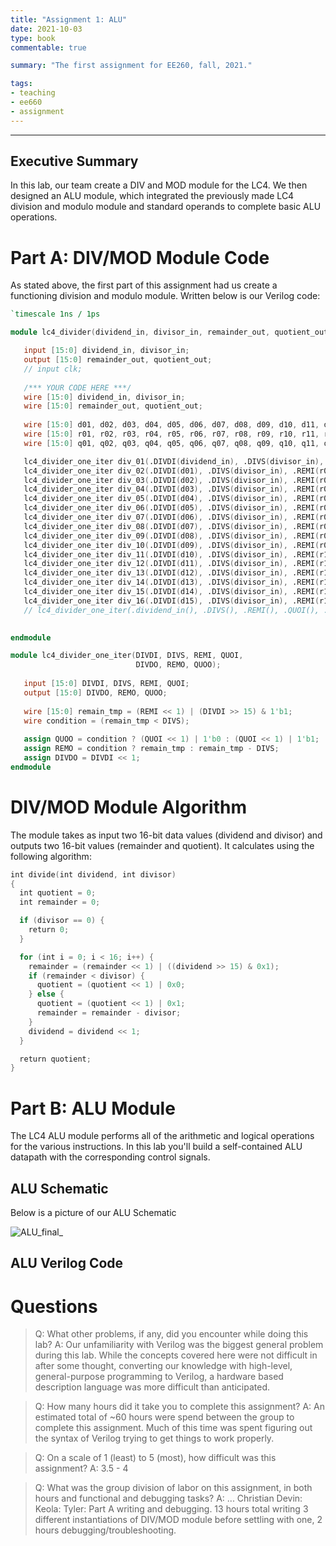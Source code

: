 ```yaml
---
title: "Assignment 1: ALU"
date: 2021-10-03
type: book
commentable: true

summary: "The first assignment for EE260, fall, 2021."

tags:
- teaching
- ee660
- assignment
---
```


***
## Executive Summary
In this lab, our team create a DIV and MOD module for the LC4. We then designed an ALU module, which integrated the previously made LC4 division and modulo module and standard operands to complete basic ALU operations. 

# Part A: DIV/MOD Module Code 
As stated above, the first part of this assignment had us create a functioning division and modulo module. Written below is our Verilog code:

```Verilog
`timescale 1ns / 1ps

module lc4_divider(dividend_in, divisor_in, remainder_out, quotient_out);

   input [15:0] dividend_in, divisor_in;
   output [15:0] remainder_out, quotient_out;
   // input clk;
   
   /*** YOUR CODE HERE ***/
   wire [15:0] dividend_in, divisor_in;
   wire [15:0] remainder_out, quotient_out;
   
   wire [15:0] d01, d02, d03, d04, d05, d06, d07, d08, d09, d10, d11, d12, d13, d14, d15, d_out;
   wire [15:0] r01, r02, r03, r04, r05, r06, r07, r08, r09, r10, r11, r12, r13, r14, r15, r_out;
   wire [15:0] q01, q02, q03, q04, q05, q06, q07, q08, q09, q10, q11, q12, q13, q14, q15, q_out;

   lc4_divider_one_iter div_01(.DIVDI(dividend_in), .DIVS(divisor_in), .REMI(16'd0), .QUOI(16'd0), .DIVDO(d01), .REMO(r01), .QUOO(q01));
   lc4_divider_one_iter div_02(.DIVDI(d01), .DIVS(divisor_in), .REMI(r01), .QUOI(q01), .DIVDO(d02), .REMO(r02), .QUOO(q02));
   lc4_divider_one_iter div_03(.DIVDI(d02), .DIVS(divisor_in), .REMI(r02), .QUOI(q02), .DIVDO(d03), .REMO(r03), .QUOO(q03));
   lc4_divider_one_iter div_04(.DIVDI(d03), .DIVS(divisor_in), .REMI(r03), .QUOI(q03), .DIVDO(d04), .REMO(r04), .QUOO(q04));
   lc4_divider_one_iter div_05(.DIVDI(d04), .DIVS(divisor_in), .REMI(r04), .QUOI(q04), .DIVDO(d05), .REMO(r05), .QUOO(q05));
   lc4_divider_one_iter div_06(.DIVDI(d05), .DIVS(divisor_in), .REMI(r05), .QUOI(q05), .DIVDO(d06), .REMO(r06), .QUOO(q06));
   lc4_divider_one_iter div_07(.DIVDI(d06), .DIVS(divisor_in), .REMI(r06), .QUOI(q06), .DIVDO(d07), .REMO(r07), .QUOO(q07));
   lc4_divider_one_iter div_08(.DIVDI(d07), .DIVS(divisor_in), .REMI(r07), .QUOI(q07), .DIVDO(d08), .REMO(r08), .QUOO(q08));
   lc4_divider_one_iter div_09(.DIVDI(d08), .DIVS(divisor_in), .REMI(r08), .QUOI(q08), .DIVDO(d09), .REMO(r09), .QUOO(q09));
   lc4_divider_one_iter div_10(.DIVDI(d09), .DIVS(divisor_in), .REMI(r09), .QUOI(q09), .DIVDO(d10), .REMO(r10), .QUOO(q10));
   lc4_divider_one_iter div_11(.DIVDI(d10), .DIVS(divisor_in), .REMI(r10), .QUOI(q10), .DIVDO(d11), .REMO(r11), .QUOO(q11));
   lc4_divider_one_iter div_12(.DIVDI(d11), .DIVS(divisor_in), .REMI(r11), .QUOI(q11), .DIVDO(d12), .REMO(r12), .QUOO(q12));
   lc4_divider_one_iter div_13(.DIVDI(d12), .DIVS(divisor_in), .REMI(r12), .QUOI(q12), .DIVDO(d13), .REMO(r13), .QUOO(q13));
   lc4_divider_one_iter div_14(.DIVDI(d13), .DIVS(divisor_in), .REMI(r13), .QUOI(q13), .DIVDO(d14), .REMO(r14), .QUOO(q14));
   lc4_divider_one_iter div_15(.DIVDI(d14), .DIVS(divisor_in), .REMI(r14), .QUOI(q14), .DIVDO(d15), .REMO(r15), .QUOO(q15));
   lc4_divider_one_iter div_16(.DIVDI(d15), .DIVS(divisor_in), .REMI(r15), .QUOI(q15), .DIVDO(d_out), .REMO(remainder_out), .QUOO(quotient_out));
   // lc4_divider_one_iter(.dividend_in(), .DIVS(), .REMI(), .QUOI(), .DIVDO(), .remainder_out(), .quotient_out());

   
endmodule

module lc4_divider_one_iter(DIVDI, DIVS, REMI, QUOI,
                            DIVDO, REMO, QUOO);
                            
   input [15:0] DIVDI, DIVS, REMI, QUOI;
   output [15:0] DIVDO, REMO, QUOO;
   
   wire [15:0] remain_tmp = (REMI << 1) | (DIVDI >> 15) & 1'b1;
   wire condition = (remain_tmp < DIVS);
   
   assign QUOO = condition ? (QUOI << 1) | 1'b0 : (QUOI << 1) | 1'b1;
   assign REMO = condition ? remain_tmp : remain_tmp - DIVS;
   assign DIVDO = DIVDI << 1;
endmodule 
```
# DIV/MOD Module Algorithm
The module takes as input two 16-bit data values (dividend and divisor) and outputs two 16-bit values (remainder and quotient). It calculates using the following algorithm:

```Verilog
int divide(int dividend, int divisor)
{
  int quotient = 0;
  int remainder = 0;

  if (divisor == 0) {
    return 0;
  }

  for (int i = 0; i < 16; i++) {
    remainder = (remainder << 1) | ((dividend >> 15) & 0x1);
    if (remainder < divisor) {
      quotient = (quotient << 1) | 0x0;
    } else {
      quotient = (quotient << 1) | 0x1;
      remainder = remainder - divisor;
    }
    dividend = dividend << 1;
  }

  return quotient;
}
```
# Part B: ALU Module
The LC4 ALU module performs all of the arithmetic and logical operations for the various instructions. In this lab you'll build a self-contained ALU datapath with the corresponding control signals.

## ALU Schematic
Below is a picture of our ALU Schematic

![ALU_final_](https://user-images.githubusercontent.com/16892369/135794910-83c71d4c-06b7-4a0d-9984-67f5c112a52b.png)

## ALU Verilog Code

# Questions
> Q: What other problems, if any, did you encounter while doing this lab?
A: Our unfamiliarity with Verilog was the biggest general problem during this lab. While the concepts covered here were not difficult in after some thought, converting our knowledge with high-level, general-purpose programming to Verilog, a hardware based description language was more difficult than anticipated.

> Q: How many hours did it take you to complete this assignment?
A: An estimated total of ~60 hours were spend between the group to complete this assignment. Much of this time was spent figuring out the syntax of Verilog trying to get things to work properly. 

> Q: On a scale of 1 (least) to 5 (most), how difficult was this assignment?
A: 3.5 - 4

> Q: What was the group division of labor on this assignment, in both hours and functional and debugging tasks?
A: ... 
Christian
Devin: 
Keola: 
Tyler: Part A writing and debugging. 13 hours total writing 3 different instantiations of DIV/MOD module before settling with one, 2 hours debugging/troubleshooting.
